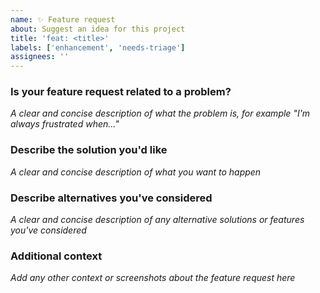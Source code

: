 ```yaml
---
name: ✨ Feature request
about: Suggest an idea for this project
title: 'feat: <title>'
labels: ['enhancement', 'needs-triage']
assignees: ''
---
```


### Is your feature request related to a problem?

_A clear and concise description of what the problem is, for example "I'm always frustrated when..."_

### Describe the solution you'd like

_A clear and concise description of what you want to happen_

### Describe alternatives you've considered

_A clear and concise description of any alternative solutions or features you've considered_

### Additional context

_Add any other context or screenshots about the feature request here_
